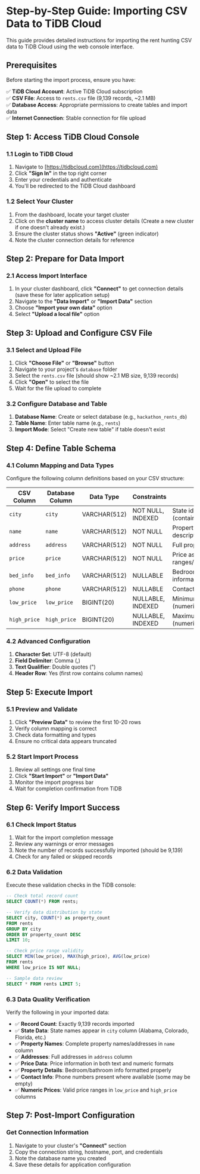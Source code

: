 # Step-by-Step Guide: Importing CSV Data to TiDB Cloud

This guide provides detailed instructions for importing the rent hunting CSV data to TiDB Cloud using the web console interface.

## Prerequisites

Before starting the import process, ensure you have:

✅ **TiDB Cloud Account**: Active TiDB Cloud subscription  
✅ **CSV File**: Access to `rents.csv` file (9,139 records, ~2.1 MB)  
✅ **Database Access**: Appropriate permissions to create tables and import data  
✅ **Internet Connection**: Stable connection for file upload  

## Step 1: Access TiDB Cloud Console

### 1.1 Login to TiDB Cloud
1. Navigate to [https://tidbcloud.com](https://tidbcloud.com)
2. Click **"Sign In"** in the top right corner
3. Enter your credentials and authenticate
4. You'll be redirected to the TiDB Cloud dashboard

### 1.2 Select Your Cluster
1. From the dashboard, locate your target cluster
2. Click on the **cluster name** to access cluster details (Create a new cluster if one doesn't already exist.)
3. Ensure the cluster status shows **"Active"** (green indicator)
4. Note the cluster connection details for reference

## Step 2: Prepare for Data Import

### 2.1 Access Import Interface
1. In your cluster dashboard, click **"Connect"** to get connection details (save these for later application setup)
2. Navigate to the **"Data Import"** or **"Import Data"** section
3. Choose **"Import your own data"** option
4. Select **"Upload a local file"** option

## Step 3: Upload and Configure CSV File

### 3.1 Select and Upload File
1. Click **"Choose File"** or **"Browse"** button  
2. Navigate to your project's `database` folder
3. Select the `rents.csv` file (should show ~2.1 MB size, 9,139 records)
4. Click **"Open"** to select the file
5. Wait for the file upload to complete

### 3.2 Configure Database and Table
1. **Database Name**: Create or select database (e.g., `hackathon_rents_db`)
2. **Table Name**: Enter table name (e.g., `rents`)
3. **Import Mode**: Select "Create new table" if table doesn't exist

## Step 4: Define Table Schema

### 4.1 Column Mapping and Data Types
Configure the following column definitions based on your CSV structure:

| CSV Column | Database Column | Data Type | Constraints | Notes |
|------------|----------------|-----------|-------------|--------|
| `city` | `city` | VARCHAR(512) | NOT NULL, INDEXED | State identifier (contains state names) |
| `name` | `name` | VARCHAR(512) | NOT NULL | Property name or description |
| `address` | `address` | VARCHAR(512) | NOT NULL | Full property address |
| `price` | `price` | VARCHAR(512) | NOT NULL | Price as text (handles ranges/formats) |
| `bed_info` | `bed_info` | VARCHAR(512) | NULLABLE | Bedroom/bathroom/sqft information |
| `phone` | `phone` | VARCHAR(512) | NULLABLE | Contact phone number |
| `low_price` | `low_price` | BIGINT(20) | NULLABLE, INDEXED | Minimum price (numeric) |
| `high_price` | `high_price` | BIGINT(20) | NULLABLE, INDEXED | Maximum price (numeric) |

### 4.2 Advanced Configuration
1. **Character Set**: UTF-8 (default)
2. **Field Delimiter**: Comma (,)
3. **Text Qualifier**: Double quotes (")
4. **Header Row**: Yes (first row contains column names)

## Step 5: Execute Import

### 5.1 Preview and Validate
1. Click **"Preview Data"** to review the first 10-20 rows
2. Verify column mapping is correct
3. Check data formatting and types
4. Ensure no critical data appears truncated

### 5.2 Start Import Process
1. Review all settings one final time
2. Click **"Start Import"** or **"Import Data"**
3. Monitor the import progress bar
4. Wait for completion confirmation from TiDB

## Step 6: Verify Import Success

### 6.1 Check Import Status
1. Wait for the import completion message
2. Review any warnings or error messages
3. Note the number of records successfully imported (should be 9,139)
4. Check for any failed or skipped records

### 6.2 Data Validation
Execute these validation checks in the TiDB console:

```sql
-- Check total record count
SELECT COUNT(*) FROM rents;

-- Verify data distribution by state
SELECT city, COUNT(*) as property_count 
FROM rents 
GROUP BY city 
ORDER BY property_count DESC 
LIMIT 10;

-- Check price range validity
SELECT MIN(low_price), MAX(high_price), AVG(low_price) 
FROM rents
WHERE low_price IS NOT NULL;

-- Sample data review
SELECT * FROM rents LIMIT 5;
```

### 6.3 Data Quality Verification
Verify the following in your imported data:
- ✅ **Record Count**: Exactly 9,139 records imported
- ✅ **State Data**: State names appear in `city` column (Alabama, Colorado, Florida, etc.)
- ✅ **Property Names**: Complete property names/addresses in `name` column  
- ✅ **Addresses**: Full addresses in `address` column
- ✅ **Price Data**: Price information in both text and numeric formats
- ✅ **Property Details**: Bedroom/bathroom info formatted properly
- ✅ **Contact Info**: Phone numbers present where available (some may be empty)
- ✅ **Numeric Prices**: Valid price ranges in `low_price` and `high_price` columns

## Step 7: Post-Import Configuration

### Get Connection Information
1. Navigate to your cluster's **"Connect"** section
2. Copy the connection string, hostname, port, and credentials
3. Note the database name you created
4. Save these details for application configuration